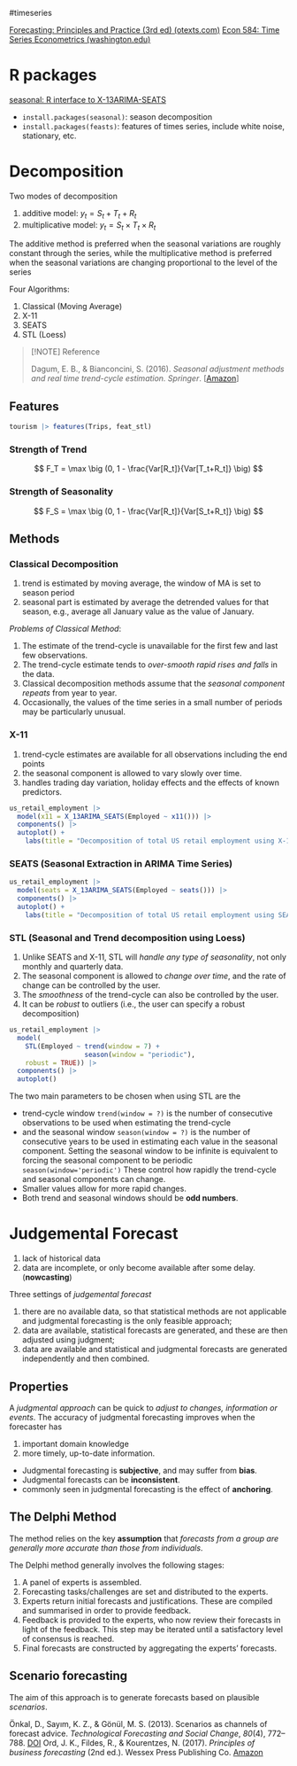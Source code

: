 #timeseries 

[Forecasting: Principles and Practice (3rd ed) (otexts.com)](https://otexts.com/fpp3/)
[Econ 584: Time Series Econometrics (washington.edu)](https://faculty.washington.edu/ezivot/econ584/econ584.htm)



# R packages
[seasonal: R interface to X-13ARIMA-SEATS](http://www.seasonal.website/seasonal.html)

- `install.packages(seasonal)`: season decomposition
- `install.packages(feasts)`:  features of times series, include white noise, stationary, etc.



# Decomposition

Two modes of decomposition
1. additive model: $y_t = S_t + T_t + R_t$
2. multiplicative model: $y_t = S_t \times T_t \times R_t$

The additive method is preferred when the seasonal variations are roughly constant through the series, while the multiplicative method is preferred when the seasonal variations are changing proportional to the level of the series

Four Algorithms:
1. Classical (Moving Average)
2. X-11
3. SEATS
4. STL (Loess) 


> [!NOTE]  Reference
> 
> Dagum, E. B., & Bianconcini, S. (2016). _Seasonal adjustment methods and real time trend-cycle estimation. Springer_. [[Amazon](http://buy.geni.us/Proxy.ashx?TSID=140570&GR_URL=http%3A%2F%2Fwww.amazon.com%2Fdp%2F3319318209)]


## Features

```r
tourism |> features(Trips, feat_stl)
```

### Strength of Trend

$$
F_T = \max \big (0, 1 - \frac{Var[R_t]}{Var[T_t+R_t]} \big)
$$

### Strength of Seasonality

$$
F_S = \max \big (0, 1 - \frac{Var[R_t]}{Var[S_t+R_t]} \big)
$$



## Methods

### Classical Decomposition

1. trend is estimated by moving average, the window of MA is set to season period
2. seasonal part is estimated by average the detrended values for that season, e.g., average all January value as the value of January.

_Problems of Classical Method_:
1. The estimate of the trend-cycle is unavailable for the first few and last few observations.
2. The trend-cycle estimate tends to _over-smooth rapid rises and falls_ in the data.
3. Classical decomposition methods assume that the _seasonal component repeats_ from year to year.
4. Occasionally, the values of the time series in a small number of periods may be particularly unusual.


### X-11

1. trend-cycle estimates are available for all observations including the end points
2. the seasonal component is allowed to vary slowly over time.
3. handles trading day variation, holiday effects and the effects of known predictors.

```r
us_retail_employment |>
  model(x11 = X_13ARIMA_SEATS(Employed ~ x11())) |>
  components() |>
  autoplot() +
    labs(title = "Decomposition of total US retail employment using X-11.")
```


### SEATS (Seasonal Extraction in ARIMA Time Series)

```r
us_retail_employment |>
  model(seats = X_13ARIMA_SEATS(Employed ~ seats())) |>
  components() |>
  autoplot() +
    labs(title = "Decomposition of total US retail employment using SEATS")
```


### STL (Seasonal and Trend decomposition using Loess)

1. Unlike SEATS and X-11, STL will _handle any type of seasonality_, not only monthly and quarterly data.
2. The seasonal component is allowed to _change over time_, and the rate of change can be controlled by the user.
3. The _smoothness_ of the trend-cycle can also be controlled by the user.
4. It can be _robust_ to outliers (i.e., the user can specify a robust decomposition)


```r
us_retail_employment |>
  model(
    STL(Employed ~ trend(window = 7) +
                   season(window = "periodic"),
    robust = TRUE)) |>
  components() |>
  autoplot()
```

The two main parameters to be chosen when using STL are the 
- trend-cycle window `trend(window = ?)`  is the number of consecutive observations to be used when estimating the trend-cycle
- and the seasonal window `season(window = ?)` is the number of consecutive years to be used in estimating each value in the seasonal component. Setting the seasonal window to be infinite is equivalent to forcing the seasonal component to be periodic `season(window='periodic')`
These control how rapidly the trend-cycle and seasonal components can change. 
- Smaller values allow for more rapid changes. 
- Both trend and seasonal windows should be **odd numbers**.


# Judgemental Forecast

1. lack of historical data
2. data are incomplete, or only become available after some delay. (**nowcasting**)



Three settings of _judgemental forecast_
1. there are no available data, so that statistical methods are not applicable and judgmental forecasting is the only feasible approach; 
2. data are available, statistical forecasts are generated, and these are then adjusted using judgment; 
3. data are available and statistical and judgmental forecasts are generated independently and then combined.

## Properties

A _judgmental approach_ can be quick to _adjust to changes, information or events_. The accuracy of judgmental forecasting improves when the forecaster has 
 1. important domain knowledge
 2. more timely, up-to-date information.

- Judgmental forecasting is **subjective**, and may suffer from **bias**.
- Judgmental forecasts can be **inconsistent**.
- commonly seen in judgmental forecasting is the effect of **anchoring**.

## The Delphi Method

The method relies on the key **assumption** that _forecasts from a group are generally more accurate than those from individuals_.

The Delphi method generally involves the following stages:

1. A panel of experts is assembled.
2. Forecasting tasks/challenges are set and distributed to the experts.
3. Experts return initial forecasts and justifications. These are compiled and summarised in order to provide feedback.
4. Feedback is provided to the experts, who now review their forecasts in light of the feedback. This step may be iterated until a satisfactory level of consensus is reached.
5. Final forecasts are constructed by aggregating the experts’ forecasts.

## Scenario forecasting

The aim of this approach is to generate forecasts based on plausible _scenarios_.

Önkal, D., Sayım, K. Z., & Gönül, M. S. (2013). Scenarios as channels of forecast advice. _Technological Forecasting and Social Change_, _80_(4), 772–788. [DOI](https://doi.org/10.1016/j.techfore.2012.08.015)
Ord, J. K., Fildes, R., & Kourentzes, N. (2017). _Principles of business forecasting_ (2nd ed.). Wessex Press Publishing Co. [Amazon](http://buy.geni.us/Proxy.ashx?TSID=140570&GR_URL=http%3A%2F%2Fwww.amazon.com%2Fdp%2F0999064916)

